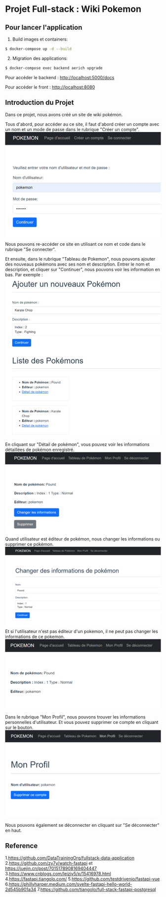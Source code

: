 # Projet Full-stack : Wiki Pokemon


## Pour lancer l'application

1. Build images et containers:

```sh
$ docker-compose up -d --build
```

2. Migration des applications:

```sh
$ docker-compose exec backend aerich upgrade
```

Pour accéder le backend : [http://localhost:5000/docs](http://localhost:5000/docs)


Pour accéder le front : [http://localhost:8080](http://localhost:8080) 


## Introduction du Projet
Dans ce projet, nous avons créé un site de wiki pokémon. 

Tous d'abord, pour accéder au ce site, il faut d'abord créer un compte avec un nom et un mode de passe dans le rubrique "Créer un compte". ![image](https://github.com/Hao-Li-lih/FULL-STACK_POKEMON/blob/main/photo/photo2.png) Nous pouvons re-accéder ce site en utilisant ce nom et code dans le rubrique "Se connecter". 

Et ensuite, dans le rubrique "Tableau de Pokemon", nous pouvons ajouter des nouveaus pokémons avec ses nom et description. Entrer le nom et description, et cliquer sur "Continuer", nous pouvons voir les information en bas. Par exemple : ![image](https://github.com/Hao-Li-lih/FULL-STACK_POKEMON/blob/main/photo/photo1.png) 

En cliquant sur "Détail de pokémon", vous pouvez voir les informations détaillées de pokémon enregistré. ![image](https://github.com/Hao-Li-lih/FULL-STACK_POKEMON/blob/main/photo/photo5.png)
Quand utilisateur est éditeur de pokémon, nous changer les informations ou supprimer ce pokémon. ![image](https://github.com/Hao-Li-lih/FULL-STACK_POKEMON/blob/main/photo/photo6.png)
Et si l'utilisateur n'est pas éditeur d'un pokemon, il ne peut pas changer les informations de ce pokemon. ![image](https://github.com/Hao-Li-lih/FULL-STACK_POKEMON/blob/main/photo/photo4.png)

Dans le rubrique "Mon Profil", nous pouvons trouver les informations personnelles d'utilisateur. Et vous pouvez supprimer ce compte en cliquant sur le bouton. ![image](https://github.com/Hao-Li-lih/FULL-STACK_POKEMON/blob/main/photo/photo3.png)

Nous pouvons également se déconnecter en cliquant sur "Se déconnecter" en haut.

## Reference
1.https://github.com/DataTrainingOrg/fullstack-data-application
2.https://github.com/zy7y/watch-fastapi et https://juejin.cn/post/7015178908169404447
3.https://www.cnblogs.com/leiziv5/p/15416978.html
4.https://fastapi.tiangolo.com/
5.https://github.com/testdrivenio/fastapi-vue
6.https://phillyharper.medium.com/svelte-fastapi-hello-world-2d545b901a34
7.https://github.com/tiangolo/full-stack-fastapi-postgresql
